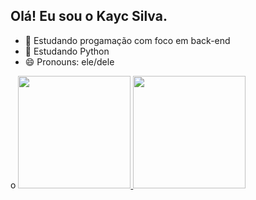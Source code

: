 ## Olá! Eu sou o Kayc Silva.

- 🔭 Estudando progamação com foco em back-end
- 🌱 Estudando Python
- 😄 Pronouns: ele/dele

<div> o

<a href="https:/-xxxx-/beacons.ai/rafaballerini">
<img height="180em" src="https://github-readme-stats.vercel.app/api?username=kaycsilva&show icons=true&theme=dracula&include all commits=-true&count private=true"/>
<img height="180em”" src="https://github-readme-stats.vercel.app/api/top-langs/?username=kaycsilva&layout=compact&langs count=16&theme=dracula"/>

</div>
